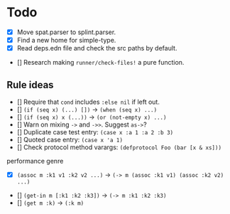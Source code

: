# Todo

* [x] Move spat.parser to splint.parser.
* [x] Find a new home for simple-type.
* [x] Read deps.edn file and check the src paths by default.
* [] Research making `runner/check-files!` a pure function.

## Rule ideas

* [] Require that `cond` includes `:else nil` if left out.
* [] `(if (seq x) (...) [])` -> `(when (seq x) ...)`
* [] `(if (seq x) x (...))` -> `(or (not-empty x) ...)`
* [] Warn on mixing `->` and `->>`. Suggest `as->`?
* [] Duplicate case test entry: `(case x :a 1 :a 2 :b 3)`
* [] Quoted case entry: `(case x 'a 1)`
* [] Check protocol method varargs: `(defprotocol Foo (bar [x & xs]))`

performance genre

* [x] `(assoc m :k1 v1 :k2 v2 ...)` -> `(-> m (assoc :k1 v1) (assoc :k2 v2) ...)`
* [] `(get-in m [:k1 :k2 :k3])` -> `(-> m :k1 :k2 :k3)`
* [] `(get m :k)` -> `(:k m)`
